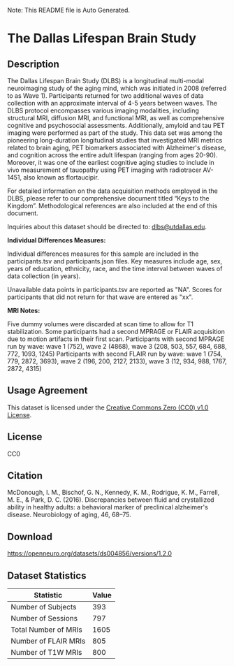 Note: This README file is Auto Generated.

# The Dallas Lifespan Brain Study

## Description

The Dallas Lifespan Brain Study (DLBS) is a longitudinal multi-modal neuroimaging study of the aging mind, which was initiated in 2008 (referred to as Wave 1). Participants returned for two additional waves of data collection with an approximate interval of 4-5 years between waves. The DLBS protocol encompasses various imaging modalities, including structural MRI, diffusion MRI, and functional MRI, as well as comprehensive cognitive and psychosocial assessments. Additionally, amyloid and tau PET imaging were performed as part of the study. This data set was among the pioneering long-duration longitudinal studies that investigated MRI metrics related to brain aging, PET biomarkers associated with Alzheimer's disease, and cognition across the entire adult lifespan (ranging from ages 20-90). Moreover, it was one of the earliest cognitive aging studies to include in vivo measurement of tauopathy using PET imaging with radiotracer AV-1451, also known as flortaucipir.

For detailed information on the data acquisition methods employed in the DLBS, please refer to our comprehensive document titled “Keys to the Kingdom”. Methodological references are also included at the end of this document.

Inquiries about this dataset should be directed to: dlbs@utdallas.edu.


**Individual Differences Measures:**

Individual differences measures for this sample are included in the participants.tsv and participants.json files. Key measures include age, sex, years of education, ethnicity, race, and the time interval between waves of data collection (in years).

Unavailable data points in participants.tsv are reported as "NA". Scores for participants that did not return for that wave are entered as "xx". 


**MRI Notes:**

Five dummy volumes were discarded at scan time to allow for T1 stabilization. Some participants had a second MPRAGE or FLAIR acquisition due to motion artifacts in their first scan. Participants with second MPRAGE run by wave: wave 1 (752), wave 2 (4868), wave 3 (208, 503, 557, 684, 688, 772, 1093, 1245)
Participants with second FLAIR run by wave: wave 1 (754, 779, 2872, 3693), wave 2 (196, 200, 2127, 2133), wave 3 (12, 934, 988, 1767, 2872, 4315)


## Usage Agreement

This dataset is licensed under the [Creative Commons Zero (CC0) v1.0 License](https://creativecommons.org/publicdomain/zero/1.0/).

## License

CC0

## Citation

McDonough, I. M., Bischof, G. N., Kennedy, K. M., Rodrigue, K. M., Farrell, M. E., & Park, D. C. (2016). Discrepancies between fluid and crystallized ability in healthy adults: a behavioral marker of preclinical alzheimer's disease. Neurobiology of aging, 46, 68–75.

## Download

https://openneuro.org/datasets/ds004856/versions/1.2.0

## Dataset Statistics

| Statistic | Value |
| --- | --- |
| Number of Subjects | 393 |
| Number of Sessions | 797 |
| Total Number of MRIs | 1605 |
| Number of FLAIR MRIs | 805 |
| Number of T1W MRIs | 800 |

